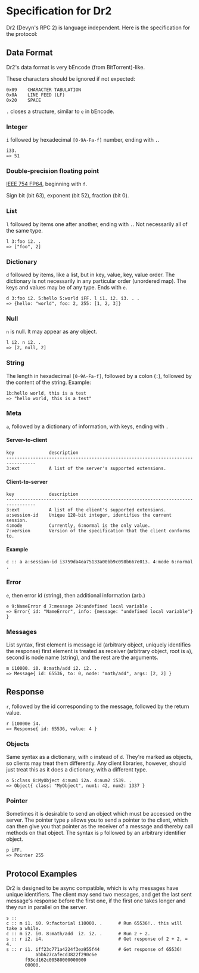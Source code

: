# Specification for Dr2

Dr2 (Devyn's RPC 2) is language independent. Here is the specification
for the protocol:

## Data Format

Dr2's data format is very bEncode (from BitTorrent)-like.

These characters should be ignored if not expected:

    0x09    CHARACTER TABULATION
    0x0A    LINE FEED (LF)
    0x20    SPACE

`.` closes a structure, similar to `e` in bEncode.

### Integer

`i` followed by hexadecimal `[0-9A-Fa-f]` number, ending with `.`.

    i33.
    => 51

### Double-precision floating point

[IEEE 754 FP64](http://en.wikipedia.org/wiki/Double_precision_floating-point_format),
beginning with `f`.

Sign bit (bit 63), exponent (bit 52), fraction (bit 0).

### List

`l`  followed  by  items  one  after another,  ending  with  `.`.  Not
necessarily all of the same type.

    l 3:foo i2. .
    => ["foo", 2]

### Dictionary

`d` followed  by items,  like a  list, but in  key, value,  key, value
order.   The dictionary  is not  necessarily in  any  particular order
(unordered map).  The keys and  values may be  of any type.  Ends with
`e`.

    d 3:foo i2. 5:hello 5:world iFF. l i1. i2. i3. . .
    => {hello: "world", foo: 2, 255: [1, 2, 3]}

### Null

`n` is null. It may appear as any object.

    l i2. n i2. .
    => [2, null, 2]

### String

The length  in hexadecimal `[0-9A-Fa-f]`,  followed by a  colon (`:`),
followed by the content of the string. Example:

    1b:hello world, this is a test
    => "hello world, this is a test"

### Meta

`a`, followed by a dictionary of information, with keys, ending with `.`

#### Server-to-client

    key             description
    ---------------------------------------------------------------------------------
    3:ext           A list of the server's supported extensions.

#### Client-to-server

    key             description
    ---------------------------------------------------------------------------------
    3:ext           A list of the client's supported extensions.
    a:session-id    Unique 128-bit integer, identifies the current session.
    4:mode          Currently, 6:normal is the only value.
    7:version       Version of the specification that the client conforms to.

#### Example

    c :: a a:session-id i3759da4ea75133a00bb9c098b667e013. 4:mode 6:normal .

### Error

`e`, then error id (string), then additional information (arb.)

    e 9:NameError d 7:message 24:undefined local variable .
    => Error{ id: "NameError", info: {message: "undefined local variable"} }

### Messages

List syntax,  first element is message id  (arbitrary object, uniquely
identifies  the  response)  first   element  is  treated  as  receiver
(arbitrary object, root is `n`), second is node name (string), and the
rest are the arguments.

    m i10000. i0. 8:math/add i2. i2. .
    => Message{ id: 65536, to: 0, node: "math/add", args: [2, 2] }

## Response

`r`, followed by the id  corresponding to the message, followed by the
return value.

    r i10000e i4.
    => Response{ id: 65536, value: 4 }

### Objects

Same syntax as  a dictionary, with `o` instead  of `d`. They're marked
as  objects,  so  clients  may  treat  them  differently.  Any  client
libraries, however,  should just treat  this as it does  a dictionary,
with a different type.

    o 5:class 8:MyObject 4:num1 i2a. 4:num2 i539. .
    => Object{ class: "MyObject", num1: 42, num2: 1337 }

### Pointer

Sometimes it is desirable to send  an object which must be accessed on
the server. The  pointer type `p` allows you to send  a pointer to the
client, which  can then  give you  that pointer as  the receiver  of a
message and  thereby call  methods on that  object. The syntax  is `p`
followed by an arbitrary identifier object.

    p iFF.
    => Pointer 255

## Protocol Examples

Dr2 is  designed to  be async compatible,  which is why  messages have
unique identifiers. The client may send two messages, and get the last
sent message's response  before the first one, if  the first one takes
longer and they run in parallel on the server.

    s :: 
    c :: m i1. i0. 9:factorial i10000. .      # Run 65536!.. this will take a while.
    c :: m i2. i0. 8:math/add  i2. i2. .      # Run 2 + 2.
    s :: r i2. i4.                            # Get response of 2 + 2, = 4.
    s :: r i1. iff23c771a4224f3ea955f44       # Get response of 65536!
               abb627cafecd3822f290c6e
	       f93cd162c00580000000000
	       00000.
